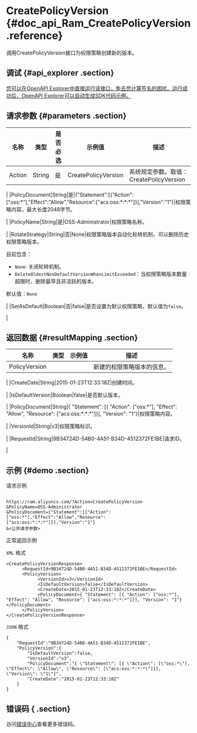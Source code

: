 # CreatePolicyVersion {#doc_api_Ram_CreatePolicyVersion .reference}

调用CreatePolicyVersion接口为权限策略创建新的版本。

## 调试 {#api_explorer .section}

[您可以在OpenAPI Explorer中直接运行该接口，免去您计算签名的困扰。运行成功后，OpenAPI Explorer可以自动生成SDK代码示例。](https://api.aliyun.com/#product=Ram&api=CreatePolicyVersion&type=RPC&version=2015-05-01)

## 请求参数 {#parameters .section}

|名称|类型|是否必选|示例值|描述|
|--|--|----|---|--|
|Action|String|是|CreatePolicyVersion|系统规定参数。取值：CreatePolicyVersion

 |
|PolicyDocument|String|是|\{"Statement":\[\{"Action":\["oss:\*"\],"Effect":"Allow","Resource":\["acs:oss:\*:\*:\*"\]\}\],"Version":"1"\}|权限策略内容，最大长度2048字节。

 |
|PolicyName|String|是|OSS-Administrator|权限策略名称。

 |
|RotateStrategy|String|否|None|权限策略版本自动化轮转机制，可以删除历史权限策略版本。

 目前包含：

 -   `None`: 关闭轮转机制。
-   `DeleteOldestNonDefaultVersionWhenLimitExceeded`：当权限策略版本数量超限时，删除最早且非活跃的版本。

 默认值：`None`

 |
|SetAsDefault|Boolean|否|false|是否设置为默认权限策略，默认值为`false`。

 |

## 返回数据 {#resultMapping .section}

|名称|类型|示例值|描述|
|--|--|---|--|
|PolicyVersion| | |新建的权限策略版本的信息。

 |
|CreateDate|String|2015-01-23T12:33:18Z|创建时间。

 |
|IsDefaultVersion|Boolean|false|是否默认版本。

 |
|PolicyDocument|String|\{ "Statement": \[\{ "Action": \["oss:\*"\], "Effect": "Allow", "Resource": \["acs:oss:\*:\*:\*"\]\}\], "Version": "1"\}|权限策略内容。

 |
|VersionId|String|v3|权限策略标识。

 |
|RequestId|String|9B34724D-54B0-4A51-B34D-4512372FE1BE|请求ID。

 |

## 示例 {#demo .section}

请求示例

``` {#request_demo}

https://ram.aliyuncs.com/?Action=CreatePolicyVersion
&PolicyName=OSS-Administrator
&PolicyDocument={"Statement":[{"Action":["oss:*"],"Effect":"Allow","Resource":["acs:oss:*:*:*"]}],"Version":"1"}
&<公共请求参数>

```

正常返回示例

`XML` 格式

``` {#xml_return_success_demo}
<CreatePolicyVersionResponse>
      <RequestId>9B34724D-54B0-4A51-B34D-4512372FE1BE</RequestId>
      <PolicyVersion>
            <VersionId>v3</VersionId>
            <IsDefaultVersion>false</IsDefaultVersion>
            <CreateDate>2015-01-23T12:33:18Z</CreateDate>
            <PolicyDocument>{ "Statement": [{ "Action": ["oss:*"], "Effect": "Allow", "Resource": ["acs:oss:*:*:*"]}], "Version": "1"}</PolicyDocument>
      </PolicyVersion>
</CreatePolicyVersionResponse>
```

`JSON` 格式

``` {#json_return_success_demo}
{
	"RequestId":"9B34724D-54B0-4A51-B34D-4512372FE1BE",
	"PolicyVersion":{
		"IsDefaultVersion":false,
		"VersionId":"v3",
		"PolicyDocument":"{ \"Statement\": [{ \"Action\": [\"oss:*\"], \"Effect\": \"Allow\", \"Resource\": [\"acs:oss:*:*:*\"]}], \"Version\": \"1\"}",
		"CreateDate":"2015-01-23T12:33:18Z"
	}
}
```

## 错误码 { .section}

访问[错误中心](https://error-center.aliyun.com/status/product/Ram)查看更多错误码。

